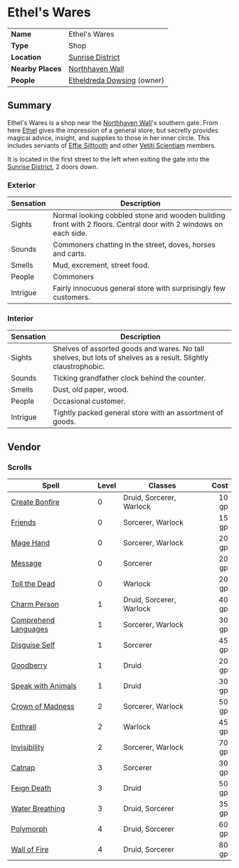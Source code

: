 # Ethel's Wares

|||
| --- | --- |
| **Name** | Ethel's Wares |
| **Type** | Shop |
| **Location** | [Sunrise District](../../districts/sunrise-district.md) |
| **Nearby Places** | [Northhaven Wall](../../structures/northhaven-wall.md) |
| **People** | [Etheldreda Dowsing](../../../characters/etheldreda-dowsing.md) (owner) |

## Summary

Ethel's Wares is a shop near the [Northhaven Wall](../../structures/northhaven-wall.md)'s southern gate. From here [Ethel](../../../characters/etheldreda-dowsing.md) gives the impression of a general store, but secretly provides magical advice, insight, and supplies to those in her inner circle. This includes servants of [Effie Silttooth](../../../characters/effie-silttooth.md) and other [Vetiti Scientiam](../../../organisations/vetiti-scientiam.md) members.

It is located in the first street to the left when exiting the gate into the [Sunrise District](../../districts/sunrise-district.md), 2 doors down.

### Exterior

| Sensation | Description |
| ---- | --- |
| Sights | Normal looking cobbled stone and wooden building front with 2 floors. Central door with 2 windows on each side. |
| Sounds | Commoners chatting in the street, doves, horses and carts. |
| Smells | Mud, excrement, street food. |
| People | Commoners |
| Intrigue | Fairly innocuous general store with surprisingly few customers. |

### Interior

| Sensation | Description |
| ---- | --- |
| Sights | Shelves of assorted goods and wares. No tall shelves, but lots of shelves as a result. Slightly claustrophobic. |
| Sounds | Ticking grandfather clock behind the counter. |
| Smells | Dust, old paper, wood. |
| People | Occasional customer. |
| Intrigue | Tightly packed general store with an assortment of goods. |

## Vendor

### Scrolls

| Spell | Level | Classes | Cost |
| --- | --- | --- | ---:|
| [Create Bonfire](https://www.dndbeyond.com/spells/create-bonfire) | 0 | Druid, Sorcerer, Warlock | 10 gp |
| [Friends](https://www.dndbeyond.com/spells/friends) | 0 | Sorcerer, Warlock | 15 gp |
| [Mage Hand](https://www.dndbeyond.com/spells/mage-hand) | 0 | Sorcerer, Warlock | 20 gp |
| [Message](https://www.dndbeyond.com/spells/message) | 0 | Sorcerer | 20 gp |
| [Toll the Dead](https://www.dndbeyond.com/spells/toll-the-dead) | 0 | Warlock | 20 gp |
| [Charm Person](https://www.dndbeyond.com/spells/charm-person) | 1 | Druid, Sorcerer, Warlock | 40 gp |
| [Comprehend Languages](https://www.dndbeyond.com/spells/comprehend-languages) | 1 | Sorcerer, Warlock | 30 gp |
| [Disguise Self](https://www.dndbeyond.com/spells/disguise-self) | 1 | Sorcerer | 45 gp |
| [Goodberry](https://www.dndbeyond.com/spells/goodberry) | 1 | Druid | 20 gp |
| [Speak with Animals](https://www.dndbeyond.com/spells/speak-with-animals) | 1 | Druid | 30 gp |
| [Crown of Madness](https://www.dndbeyond.com/spells/crown-of-madness) | 2 | Sorcerer, Warlock | 50 gp |
| [Enthrall](https://www.dndbeyond.com/spells/enthrall) | 2 | Warlock | 45 gp |
| [Invisibility](https://www.dndbeyond.com/spells/invisibility) | 2 | Sorcerer, Warlock | 70 gp |
| [Catnap](https://www.dndbeyond.com/spells/catnap) | 3 | Sorcerer | 30 gp |
| [Feign Death](https://www.dndbeyond.com/spells/feign-death) | 3 | Druid | 50 gp |
| [Water Breathing](https://www.dndbeyond.com/spells/water-breathing) | 3 | Druid, Sorcerer | 35 gp |
| [Polymorph](https://www.dndbeyond.com/spells/polymorph) | 4 | Druid, Sorcerer | 60 gp |
| [Wall of Fire](https://www.dndbeyond.com/spells/wall-of-fire) | 4 | Druid, Sorcerer | 80 gp |

